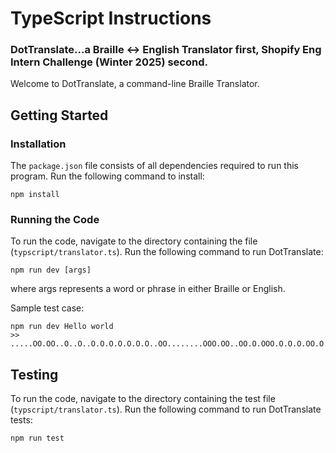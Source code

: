 # TypeScript Instructions

### DotTranslate...a Braille <-> English Translator first, Shopify Eng Intern Challenge (Winter 2025) second.</h3>
Welcome to DotTranslate, a command-line Braille Translator.

## Getting Started
### Installation
The `package.json` file consists of all dependencies required to run this program. Run the following command to install:

```
npm install
```

### Running the Code

To run the code, navigate to the directory containing the file (`typscript/translator.ts`). Run the following command to run DotTranslate:

```
npm run dev [args]
```
where args represents a word or phrase in either Braille or English.

Sample test case:

```
npm run dev Hello world
>> .....OO.OO..O..O..O.O.O.O.O.O.O..OO........OOO.OO..OO.O.OOO.O.O.O.OO.O..

```


## Testing

To run the code, navigate to the directory containing the test file (`typscript/translator.ts`). Run the following command to run DotTranslate tests:

```
npm run test
```